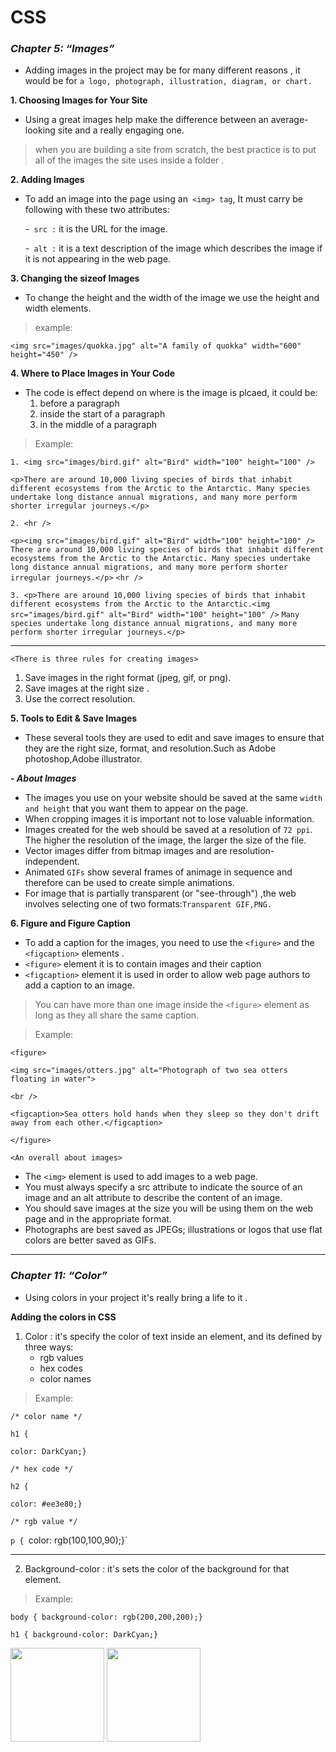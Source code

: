 # **CSS**

### ***Chapter 5: “Images”***

- Adding images in the project may be for many different reasons , it would be for `a logo, photograph, illustration, diagram, or chart.`

**1. Choosing Images for Your Site**
 - Using a great images help make the difference between an
average-looking site and a really engaging one.

>when you are building a site from scratch, the best practice is to  put all of the images the site uses inside a folder .

**2. Adding Images**
 - To add an image into the page using an` <img> tag`, It must carry be following with these two attributes:

   -` src :` it is the URL for the image.

   -` alt :` it is a text description of the image which describes the
image if it is not appearing in the web page.

**3. Changing the sizeof Images**
  - To change the height and the width of the image we use the height and width elements.

>example:

`<img src="images/quokka.jpg" alt="A family of quokka" width="600" height="450" />`

**4. Where to Place Images in Your Code**
  - The code is effect depend on where is the image is plcaed, it could be:
    1. before a paragraph
    2. inside the start of a paragraph
    3. in the middle of a paragraph

>Example:

`1. <img src="images/bird.gif" alt="Bird" width="100"
 height="100" />`

`<p>There are around 10,000 living species of birds that inhabit different ecosystems from the Arctic to the Antarctic. Many species undertake long distance annual migrations, and many more perform shorter irregular journeys.</p>`

`2. <hr />`

`<p><img src="images/bird.gif" alt="Bird" width="100" height="100" />`
`There are around 10,000 living species of birds that inhabit different ecosystems from the Arctic to the Antarctic. Many species undertake long distance annual migrations, and many more perform shorter irregular journeys.</p>`
`<hr />`

`3. <p>There are around 10,000 living species of birds that inhabit different ecosystems from the Arctic to the Antarctic.<img src="images/bird.gif" alt="Bird" width="100" height="100" />`
`Many species undertake long distance annual migrations, and many more perform shorter irregular journeys.</p>`

----------------------------------------------

```<There is three rules for creating images>```
  1. Save images in the right format (jpeg, gif, or png).
  2. Save images at the right size .
  3. Use the correct resolution.

**5. Tools to Edit & Save Images**
  - These several tools they are used to edit and save images to ensure that they are the right size, format, and resolution.Such as Adobe photoshop,Adobe illustrator. 

***- About Images***
  - The images you use on your website should be saved at the same `width and height` that you want them to appear on the page.
  - When cropping images it is important not to lose valuable information. 
  - Images created for the web should be saved at a resolution of `72 ppi`. The higher the resolution of the image, the larger the size of the file.
  - Vector images differ from bitmap images and are resolution-independent.
  - Animated `GIFs` show several frames of animage in sequence and therefore can be used to create simple animations.
  - For image that is partially transparent (or "see-through") ,the web involves selecting one of two formats:`Transparent GIF,PNG.`

**6. Figure and Figure Caption**
  - To add a caption for the images, you need to use the `<figure>` and the `<figcaption>` elements .
   - `<figure>` element it is to contain images and their caption
   - `<figcaption>` element it is used in order to allow web page authors to add a caption to an image.

>You can have more than one image inside the `<figure>` element as long as they all share the same caption.

>Example:

`<figure>`

`<img src="images/otters.jpg" alt="Photograph of two sea otters floating in water">`

`<br />`

`<figcaption>Sea otters hold hands when they sleep so they don't drift away from each other.</figcaption>`

`</figure>`

```<An overall about images>```
- The `<img>` element is used to add images to a web page.
- You must always specify a src attribute to indicate the source of an image and an alt attribute to describe the content of an image.
- You should save images at the size you will be using them on the web page and in the appropriate format.
- Photographs are best saved as JPEGs; illustrations or logos that use flat colors are better saved as GIFs.

-------------------------------------------------------

### ***Chapter 11: “Color”***

- Using colors in your project it's really bring a life to it . 

**Adding the colors in CSS**

1. Color : it's specify the color of text inside an element, and its defined by three ways:
   - rgb values
   - hex codes
   - color names

>Example:

`/* color name */`

`h1 {`

`color: DarkCyan;}`

`/* hex code */`

`h2 {`

`color: #ee3e80;}`

`/* rgb value */`

`p {
`color: rgb(100,100,90);}`

----------------------------------------------------------

2. Background-color : it's sets the color of the background for that element.

>Example:

`body {
background-color: rgb(200,200,200);}`

`h1 {
background-color: DarkCyan;}`

<img src=../imag/11.PNG width=150 hight=250>
<img src=../imag/12.PNG width=150 hight=250>

